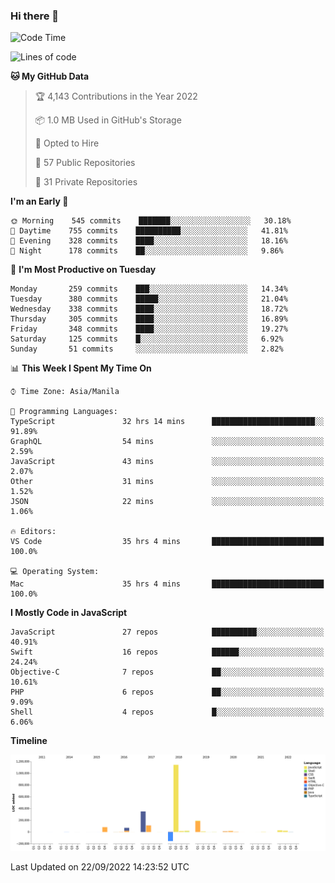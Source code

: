 ### Hi there 👋

<!--START_SECTION:waka-->
![Code Time](http://img.shields.io/badge/Code%20Time-3%2C112%20hrs%2024%20mins-blue)

![Lines of code](https://img.shields.io/badge/From%20Hello%20World%20I%27ve%20Written-2%20Million%20lines%20of%20code-blue)

**🐱 My GitHub Data** 

> 🏆 4,143 Contributions in the Year 2022
 > 
> 📦 1.0 MB Used in GitHub's Storage 
 > 
> 💼 Opted to Hire
 > 
> 📜 57 Public Repositories 
 > 
> 🔑 31 Private Repositories  
 > 
**I'm an Early 🐤** 

```text
🌞 Morning    545 commits    ███████░░░░░░░░░░░░░░░░░░   30.18% 
🌆 Daytime    755 commits    ██████████░░░░░░░░░░░░░░░   41.81% 
🌃 Evening    328 commits    ████░░░░░░░░░░░░░░░░░░░░░   18.16% 
🌙 Night      178 commits    ██░░░░░░░░░░░░░░░░░░░░░░░   9.86%

```
📅 **I'm Most Productive on Tuesday** 

```text
Monday       259 commits    ███░░░░░░░░░░░░░░░░░░░░░░   14.34% 
Tuesday      380 commits    █████░░░░░░░░░░░░░░░░░░░░   21.04% 
Wednesday    338 commits    ████░░░░░░░░░░░░░░░░░░░░░   18.72% 
Thursday     305 commits    ████░░░░░░░░░░░░░░░░░░░░░   16.89% 
Friday       348 commits    ████░░░░░░░░░░░░░░░░░░░░░   19.27% 
Saturday     125 commits    █░░░░░░░░░░░░░░░░░░░░░░░░   6.92% 
Sunday       51 commits     ░░░░░░░░░░░░░░░░░░░░░░░░░   2.82%

```


📊 **This Week I Spent My Time On** 

```text
⌚︎ Time Zone: Asia/Manila

💬 Programming Languages: 
TypeScript               32 hrs 14 mins      ███████████████████████░░   91.89% 
GraphQL                  54 mins             ░░░░░░░░░░░░░░░░░░░░░░░░░   2.59% 
JavaScript               43 mins             ░░░░░░░░░░░░░░░░░░░░░░░░░   2.07% 
Other                    31 mins             ░░░░░░░░░░░░░░░░░░░░░░░░░   1.52% 
JSON                     22 mins             ░░░░░░░░░░░░░░░░░░░░░░░░░   1.06%

🔥 Editors: 
VS Code                  35 hrs 4 mins       █████████████████████████   100.0%

💻 Operating System: 
Mac                      35 hrs 4 mins       █████████████████████████   100.0%

```

**I Mostly Code in JavaScript** 

```text
JavaScript               27 repos            ██████████░░░░░░░░░░░░░░░   40.91% 
Swift                    16 repos            ██████░░░░░░░░░░░░░░░░░░░   24.24% 
Objective-C              7 repos             ██░░░░░░░░░░░░░░░░░░░░░░░   10.61% 
PHP                      6 repos             ██░░░░░░░░░░░░░░░░░░░░░░░   9.09% 
Shell                    4 repos             █░░░░░░░░░░░░░░░░░░░░░░░░   6.06%

```


**Timeline**

![Chart not found](https://raw.githubusercontent.com/rad182/rad182/main/charts/bar_graph.png) 


 Last Updated on 22/09/2022 14:23:52 UTC
<!--END_SECTION:waka-->


<!--
**rad182/rad182** is a ✨ _special_ ✨ repository because its `README.md` (this file) appears on your GitHub profile.

Here are some ideas to get you started:

- 🔭 I’m currently working on ...
- 🌱 I’m currently learning ...
- 👯 I’m looking to collaborate on ...
- 🤔 I’m looking for help with ...
- 💬 Ask me about ...
- 📫 How to reach me: ...
- 😄 Pronouns: ...
- ⚡ Fun fact: ...
-->
